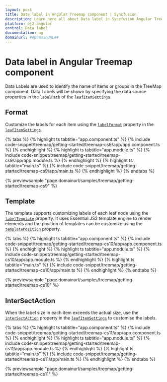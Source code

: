 ```yaml
---
layout: post
title: Data label in Angular Treemap component | Syncfusion
description: Learn here all about Data label in Syncfusion Angular Treemap component of Syncfusion Essential JS 2 and more.
platform: ej2-angular
control: Data label 
documentation: ug
domainurl: ##DomainURL##
---
```


# Data label in Angular Treemap component

Data Labels are used to identify the name of items or groups in the TreeMap component. Data Labels will be shown by specifying the data source properties in the [`labelPath`](https://ej2.syncfusion.com/angular/documentation/api/treemap/leafItemSettingsModel/#labelpath) of the [`leafItemSettings`](https://ej2.syncfusion.com/angular/documentation/api/treemap/#leafitemsettings).

## Format

Customize the labels for each item using the [`labelFormat`](https://ej2.syncfusion.com/angular/documentation/api/treemap/leafItemSettingsModel/#labelformat) property in the [`leafItemSettings`](https://ej2.syncfusion.com/angular/documentation/api/treemap/#leafitemsettings).

{% tabs %}
{% highlight ts tabtitle="app.component.ts" %}
{% include code-snippet/treemap/getting-started/treemap-cs9/app/app.component.ts %}
{% endhighlight %}
{% highlight ts tabtitle="app.module.ts" %}
{% include code-snippet/treemap/getting-started/treemap-cs9/app/app.module.ts %}
{% endhighlight %}
{% highlight ts tabtitle="main.ts" %}
{% include code-snippet/treemap/getting-started/treemap-cs9/app/main.ts %}
{% endhighlight %}
{% endtabs %}
  
{% previewsample "page.domainurl/samples/treemap/getting-started/treemap-cs9" %}

## Template

The template supports customizing labels of each leaf node using the [`labelTemplate`](https://ej2.syncfusion.com/angular/documentation/api/treemap/leafItemSettingsModel/#labeltemplate) property. It uses Essential JS2 template engine to render elements and the position of templates can be customize using the [`templatePosition`](https://ej2.syncfusion.com/angular/documentation/api/treemap/leafItemSettingsModel/#templateposition) property.

{% tabs %}
{% highlight ts tabtitle="app.component.ts" %}
{% include code-snippet/treemap/getting-started/treemap-cs10/app/app.component.ts %}
{% endhighlight %}
{% highlight ts tabtitle="app.module.ts" %}
{% include code-snippet/treemap/getting-started/treemap-cs10/app/app.module.ts %}
{% endhighlight %}
{% highlight ts tabtitle="main.ts" %}
{% include code-snippet/treemap/getting-started/treemap-cs10/app/main.ts %}
{% endhighlight %}
{% endtabs %}
  
{% previewsample "page.domainurl/samples/treemap/getting-started/treemap-cs10" %}

## InterSectAction

When the label size in each item exceeds the actual size, use the [`interSectAction`](https://ej2.syncfusion.com/angular/documentation/api/treemap/leafItemSettingsModel/#intersectaction) property in the [`leafItemSettings`](https://ej2.syncfusion.com/angular/documentation/api/treemap/#leafitemsettings) to customise the labels.

{% tabs %}
{% highlight ts tabtitle="app.component.ts" %}
{% include code-snippet/treemap/getting-started/treemap-cs11/app/app.component.ts %}
{% endhighlight %}
{% highlight ts tabtitle="app.module.ts" %}
{% include code-snippet/treemap/getting-started/treemap-cs11/app/app.module.ts %}
{% endhighlight %}
{% highlight ts tabtitle="main.ts" %}
{% include code-snippet/treemap/getting-started/treemap-cs11/app/main.ts %}
{% endhighlight %}
{% endtabs %}
  
{% previewsample "page.domainurl/samples/treemap/getting-started/treemap-cs11" %}